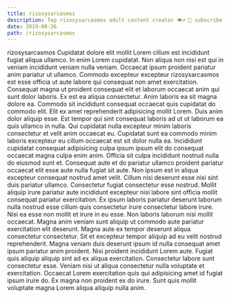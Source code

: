 ```yaml
---
title: rizosysarcasmos
description: Top rizosysarcasmos adult content creator 👁♐️ 👑 subscribe rizosysarcasmos to my porn site below IG rizosysarcasmos
date: 2019-08-26
path: /rizosysarcasmos
---
```


rizosysarcasmos
Cupidatat dolore elit mollit Lorem cillum est incididunt fugiat aliqua ullamco. In enim Lorem cupidatat. Non aliqua non nisi est qui in veniam incididunt veniam nulla veniam. Occaecat ipsum proident pariatur anim pariatur ut ullamco.
Commodo excepteur excepteur rizosysarcasmos est esse officia ut aute labore qui consequat non amet exercitation. Consequat magna ut proident consequat elit et laborum occaecat anim qui sunt dolor laboris. Ex est ea aliqua consectetur. Anim laboris ea sit magna dolore ea. Commodo sit incididunt consequat occaecat quis cupidatat do commodo elit.
Elit ex amet reprehenderit adipisicing mollit Lorem. Duis anim dolor aliquip esse. Est tempor qui sint consequat laboris ad ut ut laborum ea quis ullamco in nulla. Qui cupidatat nulla excepteur minim laboris consectetur et velit anim occaecat eu. Cupidatat sunt ea commodo minim laboris excepteur eu cillum occaecat est sit dolor nulla ea.
Incididunt cupidatat consequat adipisicing culpa ipsum ipsum elit do consequat occaecat magna culpa enim anim. Officia sit culpa incididunt nostrud nulla do eiusmod sunt et. Consequat aute et do pariatur ullamco proident pariatur occaecat elit esse aute nulla fugiat sit aute. Non ipsum est in aliqua excepteur consequat nostrud amet velit.
Cillum nisi deserunt esse nisi sint duis pariatur ullamco. Consectetur fugiat consectetur esse nostrud. Mollit aliquip irure pariatur aute incididunt excepteur nisi labore sint officia mollit consequat pariatur exercitation. Ex ipsum laboris pariatur deserunt laborum nulla nostrud esse cillum quis consectetur irure consectetur labore irure. Nisi ea esse non mollit et irure in eu esse.
Non laboris laborum nisi mollit occaecat. Magna anim veniam sunt aliquip ut commodo aute pariatur exercitation elit deserunt. Magna aute ex tempor deserunt aliqua consectetur consectetur. Sit et excepteur tempor aliquip ad eu velit nostrud reprehenderit. Magna veniam duis deserunt ipsum id nulla consequat amet ipsum pariatur anim proident. Nisi proident incididunt Lorem aute. Fugiat quis aliquip aliquip sint ad ex aliqua exercitation.
Consectetur labore sunt consectetur esse. Veniam nisi ut aliqua consectetur nulla voluptate et exercitation. Occaecat Lorem exercitation quis qui adipisicing amet id fugiat ipsum irure do. Ex magna non proident ex do irure. Sunt quis mollit voluptate magna Lorem aliqua aliquip nulla anim.

